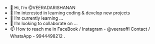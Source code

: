 - 👋 Hi, I’m @VEERADARISHANAN
- 👀 I’m interested in learning coding & develop new projects
- 🌱 I’m currently learning ...
- 💞️ I’m looking to collaborate on ...
- 📫 How to reach me in FaceBook / Instagram - @veeraoffl 
Contact / WhatsApp - 9944498212 .

<!---
VEERADARISHANAN/VEERADARISHANAN is a ✨ special ✨ repository because its `README.md` (this file) appears on your GitHub profile.
You can click the Preview link to take a look at your changes.
--->
